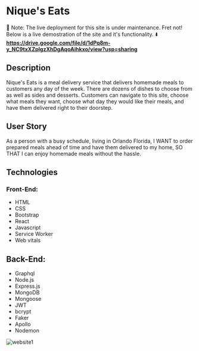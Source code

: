 # Nique's Eats 

:construction: Note: The live deployment for this site is under maintenance. Fret not! Below is a live demostration of the site and it's functionality. :arrow_down:
**https://drive.google.com/file/d/1dPq8m-y_NC9txXZplgzXhDgAqoAihkxo/view?usp=sharing**
## Description
Nique's Eats is a meal delivery service that delivers homemade meals to customers any day of the week. There are dozens of dishes to choose from as well as sides and desserts. Customers can navigate to this site, choose what meals they want, choose what day they would like their meals, and have them delivered right to their doorstep.

## User Story 
As a person with a busy schedule, living in Orlando Florida,
I WANT to order prepared meals ahead of time and have them delivered to my home,
SO THAT I can enjoy homemade meals without the hassle.

## Technologies

### Front-End:

- HTML
- CSS
- Bootstrap
- React
- Javascript
- Service Worker
- Web vitals

## Back-End:

- Graphql
- Node.js
- Express.js
- MongoDB
- Mongoose
- JWT
- bcrypt
- Faker
- Apollo
- Nodemon


![website1](https://user-images.githubusercontent.com/87587644/161065278-35f7123b-e58f-4620-bad1-191cb9ba535f.jpg)



